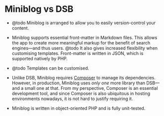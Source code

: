 # Miniblog vs DSB

- @todo Miniblog is arranged to allow you to easily version-control your content.

- Miniblog supports essential front-matter in Markdown files.  This allows the app to create more meaningful markup for the benefit of search engines&mdash;and thus users.  @todo It also gives increased flexibility when customising templates.  Front-matter is written in JSON, which is supported natively by PHP.

- @todo Templates can be customised.

- Unlike DSB, Miniblog requires [Composer](https://getcomposer.org/) to manage its dependencies.  However, in production, Miniblog uses *only one* more library than DSB&mdash;and a small one at that.  From my perspective, Composer is an essential development tool, and since Composer is also ubiquitous in hosting environments nowadays, it is not hard to justify requiring it.

- Miniblog is written in object-oriented PHP and is fully unit-tested.
